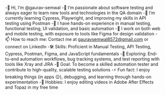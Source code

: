 -👋 Hi, I’m @gaurav-semwal
-👀 I’m passionate about software testing and always eager to learn new tools and technologies in the QA domain
-🌱 I’m currently learning Cypress, Playwright, and improving my skills in API testing using Postman
-🧪 I have hands-on experience in manual testing, functional testing, UI validation, and basic automation
-💼 I work on both web and mobile testing, with exposure to tools like Figma for design validation
-📫 How to reach me: Contact me at gauravsemwal8572@gmail.com or connect on LinkedIn
-🛠️ Skills: Proficient in Manual Testing, API Testing, Cypress, Postman, Figma, and JavaScript fundamentals
-🚀 Exploring: End-to-end automation workflows, bug tracking systems, and test reporting with tools like Xray and JIRA
-🎯 Goal: To become a skilled automation tester and contribute to high-quality, scalable testing solutions
-⚡ Fun fact: I enjoy breaking things (in apps 😉), debugging, and learning through hands-on experimentation
-🎨 Hobbies: I enjoy editing videos in Adobe After Effects and Topaz in my free time


<!---
gaurav-semwal/gaurav-semwal is a ✨ special ✨ repository because its `README.md` (this file) appears on your GitHub profile.
You can click the Preview link to take a look at your changes.
--->
